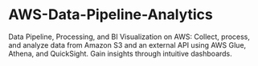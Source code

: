 # AWS-Data-Pipeline-Analytics
Data Pipeline, Processing, and BI Visualization on AWS: Collect, process, and analyze data from Amazon S3 and an external API using AWS Glue, Athena, and QuickSight. Gain insights through intuitive dashboards.
